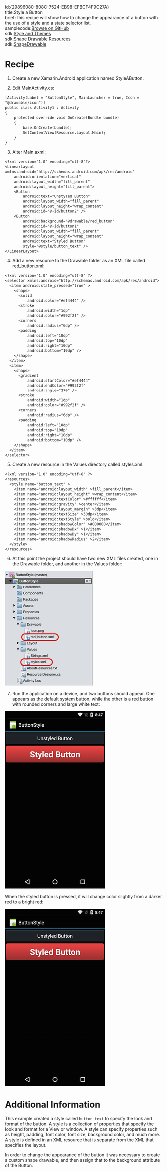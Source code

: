 id:{29896080-808C-7524-EB98-EFBCF4F9C27A}  
title:Style a Button  
brief:This recipe will show how to change the appearance of a button with the use of a style and a state selector list.  
samplecode:[Browse on GitHub](https://github.com/xamarin/recipes/tree/master/android/resources/general/style_a_button)  
sdk:[Style and Themes](http://developer.android.com/guide/topics/ui/themes.html)  
sdk:[Shape Drawable Resources](http://developer.android.com/guide/topics/resources/drawable-resource.html#Shape)  
sdk:[ShapeDrawable](http://developer.android.com/reference/android/graphics/drawable/ShapeDrawable.html)  

<a name="Recipe" class="injected"></a>


# Recipe

1. Create a new Xamarin.Android application named
StyleAButton.

2. Edit MainActivity.cs:

```
[Activity(Label = "ButtonStyle", MainLauncher = true, Icon = "@drawable/icon")]
public class Activity1 : Activity
{
    protected override void OnCreate(Bundle bundle)
    {
        base.OnCreate(bundle);
        SetContentView(Resource.Layout.Main);
    }
}
```

<ol start="3">
  <li>Alter Main.axml:</li>
</ol>

```
<?xml version="1.0" encoding="utf-8"?>
<LinearLayout xmlns:android="http://schemas.android.com/apk/res/android"
    android:orientation="vertical"
    android:layout_width="fill_parent"
    android:layout_height="fill_parent">
    <Button
        android:text="Unstyled Button"
        android:layout_width="fill_parent"
        android:layout_height="wrap_content"
        android:id="@+id/button2" />
    <Button
        android:background="@drawable/red_button"
        android:id="@+id/button1"
        android:layout_width="fill_parent"
        android:layout_height="wrap_content"
        android:text="Styled Button"
        style="@style/button_text" />
</LinearLayout>
```

<ol start="4">
  <li>Add a new resource to the Drawable folder as an XML file called red_button.xml:</li>
</ol>

```
<?xml version="1.0" encoding="utf-8" ?>
<selector xmlns:android="http://schemas.android.com/apk/res/android">
  <item android:state_pressed="true" >
    <shape>
      <solid
          android:color="#ef4444" />
      <stroke
          android:width="1dp"
          android:color="#992f2f" />
      <corners
          android:radius="6dp" />
      <padding
          android:left="10dp"
          android:top="10dp"
          android:right="10dp"
          android:bottom="10dp" />
    </shape>
  </item>
  <item>
    <shape>
      <gradient
          android:startColor="#ef4444"
          android:endColor="#992f2f"
          android:angle="270" />
      <stroke
          android:width="1dp"
          android:color="#992f2f" />
      <corners
          android:radius="6dp" />
      <padding
          android:left="10dp"
          android:top="10dp"
          android:right="10dp"
          android:bottom="10dp" />
    </shape>
  </item>
</selector>
```

<ol start="5">
  <li>Create a new resource in the Values directory called styles.xml:</li>
</ol>

```
<?xml version="1.0" encoding="utf-8" ?>
<resources>
  <style name="button_text" >
    <item name="android:layout_width" >fill_parent</item>
    <item name="android:layout_height" >wrap_content</item>
    <item name="android:textColor" >#ffffff</item>
    <item name="android:gravity" >center</item>
    <item name="android:layout_margin" >3dp</item>
    <item name="android:textSize" >30dp</item>
    <item name="android:textStyle" >bold</item>
    <item name="android:shadowColor" >#000000</item>
    <item name="android:shadowDx" >1</item>
    <item name="android:shadowDy" >1</item>
    <item name="android:shadowRadius" >2</item>
  </style>
</resources>
```

<ol start="6">
  <li>At this point the project should have two new XML files created, one in the Drawable folder, and another in the Values folder:</li>
</ol>

 ![](Images/Folder_structure.png)

<ol start="7">
  <li>Run the application on a device, and two buttons should appear. One appears as the default system button, while the other is a red button with rounded corners and large white text:</li>
</ol>

 [ ![](Images/style_buttons.png)](Images/style_buttons.png)

When the styled button is pressed, it will change color slightly from a
darker red to a bright red:

 [ ![](Images/style_buttons.png)](Images/style_buttons.png)

 <a name="Additional_Information" class="injected"></a>


# Additional Information

This example created a style called `button_text` to specify the look and format
of the button. A style is a collection of properties that specify the look and
format for a View or window. A style can specify properties such as height,
padding, font color, font size, background color, and much more. A style is
defined in an XML resource that is separate from the XML that specifies the
layout.

In order to change the appearance of the button it was necessary to create a
custom shape drawable, and then assign that to the background attribute of the
Button.
